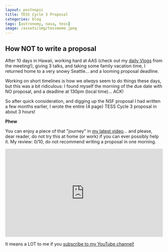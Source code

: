 ```yaml
---
layout: postnopic
title: TESS Cycle 3 Proposal
categories: blog
tags: [astronomy, nasa, tess]
image: /assets/img/tessmeme.jpeg
---
```


## How NOT to write a proposal

After 10 days in Hawaii, working hard at AAS (check out my [daily Vlogs](https://www.youtube.com/watch?v=qL63VvE_3ck&list=PLWutIaedlwKRT-QE9bFrD6y-sTr1vY6oa) from the meeting!), giving 3 talks, and taking some family vacation time, I returned home to a very snowy Seattle... and a looming proposal deadline.

Working on short timelines is how we *always* seem to do things these days, but this was a bit ridiculous: I found myself the morning of the due date with NO proposal,  and a deadline at 130pm (local time)... ACK!

So after quick consideration, and digging up the NSF proposal I had written a few months earlier, I wrote the entire (4 page) TESS Cycle 3 proposal in about 3 hours!

**Phew**

You can enjoy a piece of that "journey" in [my latest video](https://www.youtube.com/watch?v=Flh3lCNpg3c)... and please, dear reader, do not try this at home (or work) if you can ever possibly help it. My review: 0/10, do not recommend writing a proposal in one morning.

<style>
.video-holder {
  position: relative;
  width: 100%;
  height: 0;
  padding-bottom: 56.25%;
  overflow: hidden;
}
.video-holder iframe {
  position: absolute;
  top: 0;
  left: 0;
  width: 100%;
  height: 100%;
}
</style>
<div class="video-holder">
  <iframe width="560"
          height="315"
          src="https://www.youtube.com/embed/Flh3lCNpg3c"
          frameborder="0"
          allowfullscreen></iframe>
</div>





It means a LOT to me if you [subscribe to my YouTube channel!](http://youtube.com/james-davenport?sub_confirmation=1)
